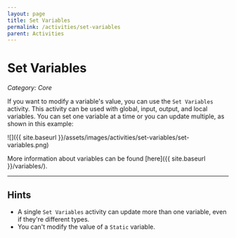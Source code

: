 ```yaml
---
layout: page
title: Set Variables
permalink: /activities/set-variables
parent: Activities
---
```


# Set Variables
_Category: Core_

If you want to modify a variable's value, you can use the `Set Variables` activity. This activity can be used with global, input, output, and local variables. You can set one variable at a time or you can update multiple, as shown in this example:

![]({{ site.baseurl }}/assets/images/activities/set-variables/set-variables.png)

More information about variables can be found [here]({{ site.baseurl }}/variables/).

---

## Hints
* A single `Set Variables` activity can update more than one variable, even if they're different types.
* You can't modify the value of a `Static` variable.